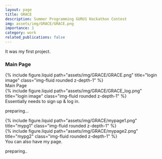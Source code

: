 ```yaml
---
layout: page
title: GRACE
description: Summer Programming GURU1 Hackathon Contest
img: assets/img/GRACE/GRACE.png
importance: 1
category: work
related_publications: false
---
```


It was my first project.

### Main Page

<div class="row">
    <div class="col-sm mt-3 mt-md-0">
        {% include figure.liquid path="assets/img/GRACE/GRACE.png" title="login image" class="img-fluid rounded z-depth-1" %}
    </div>
</div>
<div class="caption">
    Main Page
</div>

<div class="row">
    <div class="col-sm mt-3 mt-md-0">
        {% include figure.liquid path="assets/img/GRACE/GRACE_log.png" title="login image" class="img-fluid rounded z-depth-1" %}
    </div>
</div>
<div class="caption">
    Essentially needs to sign up & log in.
</div>

preparing...

<div class="row justify-content-sm-center">
    <div class="col-sm mt-3 mt-md-0">
        {% include figure.liquid path="assets/img/GRACE/mypage1.png" title="mypg1" class="img-fluid rounded z-depth-1" %}
    </div>
    <div class="col-sm mt-3 mt-md-0">
        {% include figure.liquid path="assets/img/GRACE/mypage2.png" title="mypg2" class="img-fluid rounded z-depth-1" %}
    </div>
</div>
<div class="caption">
    You can also have my page.
</div>

preparing..

